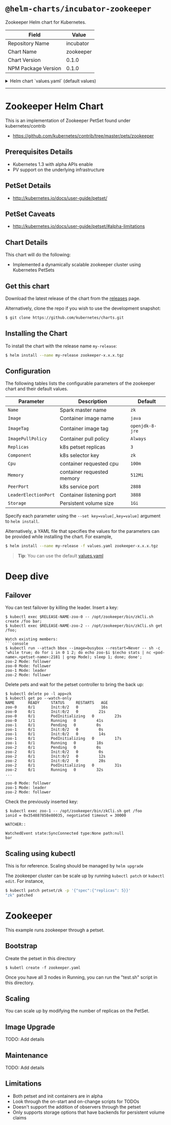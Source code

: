 # `@helm-charts/incubator-zookeeper`

Zookeeper Helm chart for Kubernetes.

| Field               | Value     |
| ------------------- | --------- |
| Repository Name     | incubator |
| Chart Name          | zookeeper |
| Chart Version       | 0.1.0     |
| NPM Package Version | 0.1.0     |

<details>

<summary>Helm chart `values.yaml` (default values)</summary>

```yaml
# Default values for zookeeper.
# This is a YAML-formatted file.
# Declare name/value pairs to be passed into your templates.
# name: value

Name: zk
PeerPort: 2888
LeaderElectionPort: 3888
Component: 'zk'
Replicas: 3
Image: 'java'
ImageTag: 'openjdk-8-jre'
ImagePullPolicy: 'Always'
Cpu: '100m'
Memory: '512Mi'
Storage: '1Gi'
```

</details>

---

# Zookeeper Helm Chart

This is an implementation of Zookeeper PetSet found under kubernetes/contrib

- https://github.com/kubernetes/contrib/tree/master/pets/zookeeper

## Prerequisites Details

- Kubernetes 1.3 with alpha APIs enable
- PV support on the underlying infrastructure

## PetSet Details

- http://kubernetes.io/docs/user-guide/petset/

## PetSet Caveats

- http://kubernetes.io/docs/user-guide/petset/#alpha-limitations

## Chart Details

This chart will do the following:

- Implemented a dynamically scalable zookeeper cluster using Kubernetes PetSets

## Get this chart

Download the latest release of the chart from the [releases](../../../releases) page.

Alternatively, clone the repo if you wish to use the development snapshot:

```bash
$ git clone https://github.com/kubernetes/charts.git
```

## Installing the Chart

To install the chart with the release name `my-release`:

```bash
$ helm install --name my-release zookeeper-x.x.x.tgz
```

## Configuration

The following tables lists the configurable parameters of the zookeeper chart and their default values.

| Parameter            | Description                | Default         |
| -------------------- | -------------------------- | --------------- |
| `Name`               | Spark master name          | `zk`            |
| `Image`              | Container image name       | `java`          |
| `ImageTag`           | Container image tag        | `openjdk-8-jre` |
| `ImagePullPolicy`    | Container pull policy      | `Always`        |
| `Replicas`           | k8s petset replicas        | `3`             |
| `Component`          | k8s selector key           | `zk`            |
| `Cpu`                | container requested cpu    | `100m`          |
| `Memory`             | container requested memory | `512Mi`         |
| `PeerPort`           | k8s service port           | `2888`          |
| `LeaderElectionPort` | Container listening port   | `3888`          |
| `Storage`            | Persistent volume size     | `1Gi`           |

Specify each parameter using the `--set key=value[,key=value]` argument to `helm install`.

Alternatively, a YAML file that specifies the values for the parameters can be provided while installing the chart. For example,

```bash
$ helm install --name my-release -f values.yaml zookeeper-x.x.x.tgz
```

> **Tip**: You can use the default [values.yaml](values.yaml)

# Deep dive

## Failover

You can test failover by killing the leader. Insert a key:

````console
$ kubectl exec $RELEASE-NAME-zoo-0 -- /opt/zookeeper/bin/zkCli.sh create /foo bar;
$ kubectl exec $RELEASE-NAME-zoo-2 -- /opt/zookeeper/bin/zkCli.sh get /foo;

Watch existing members:
```console
$ kubectl run --attach bbox --image=busybox --restart=Never -- sh -c 'while true; do for i in 0 1 2; do echo zoo-$i $(echo stats | nc <pod-name>.<petset-name>:2181 | grep Mode); sleep 1; done; done';
zoo-2 Mode: follower
zoo-0 Mode: follower
zoo-1 Mode: leader
zoo-2 Mode: follower
````

Delete pets and wait for the petset controller to bring the back up:

```console
$ kubectl delete po -l app=zk
$ kubectl get po --watch-only
NAME      READY     STATUS     RESTARTS   AGE
zoo-0     0/1       Init:0/2   0          16s
zoo-0     0/1       Init:0/2   0         21s
zoo-0     0/1       PodInitializing   0         23s
zoo-0     1/1       Running   0         41s
zoo-1     0/1       Pending   0         0s
zoo-1     0/1       Init:0/2   0         0s
zoo-1     0/1       Init:0/2   0         14s
zoo-1     0/1       PodInitializing   0         17s
zoo-1     0/1       Running   0         18s
zoo-2     0/1       Pending   0         0s
zoo-2     0/1       Init:0/2   0         0s
zoo-2     0/1       Init:0/2   0         12s
zoo-2     0/1       Init:0/2   0         28s
zoo-2     0/1       PodInitializing   0         31s
zoo-2     0/1       Running   0         32s
...

zoo-0 Mode: follower
zoo-1 Mode: leader
zoo-2 Mode: follower
```

Check the previously inserted key:

```console
$ kubectl exec zoo-1 -- /opt/zookeeper/bin/zkCli.sh get /foo
ionid = 0x354887858e80035, negotiated timeout = 30000

WATCHER::

WatchedEvent state:SyncConnected type:None path:null
bar
```

## Scaling using kubectl

This is for reference. Scaling should be managed by `helm upgrade`

The zookeeper cluster can be scale up by running `kubectl patch` or `kubectl edit`. For instance,

```sh
$ kubectl patch petset/zk -p '{"spec":{"replicas": 5}}'
"zk" patched
```

# Zookeeper

This example runs zookeeper through a petset.

## Bootstrap

Create the petset in this directory

```
$ kubetl create -f zookeeper.yaml
```

Once you have all 3 nodes in Running, you can run the "test.sh" script in this directory.

## Scaling

You can scale up by modifying the number of replicas on the PetSet.

## Image Upgrade

TODO: Add details

## Maintenance

TODO: Add details

## Limitations

- Both petset and init containers are in alpha
- Look through the on-start and on-change scripts for TODOs
- Doesn't support the addition of observers through the petset
- Only supports storage options that have backends for persistent volume claims
